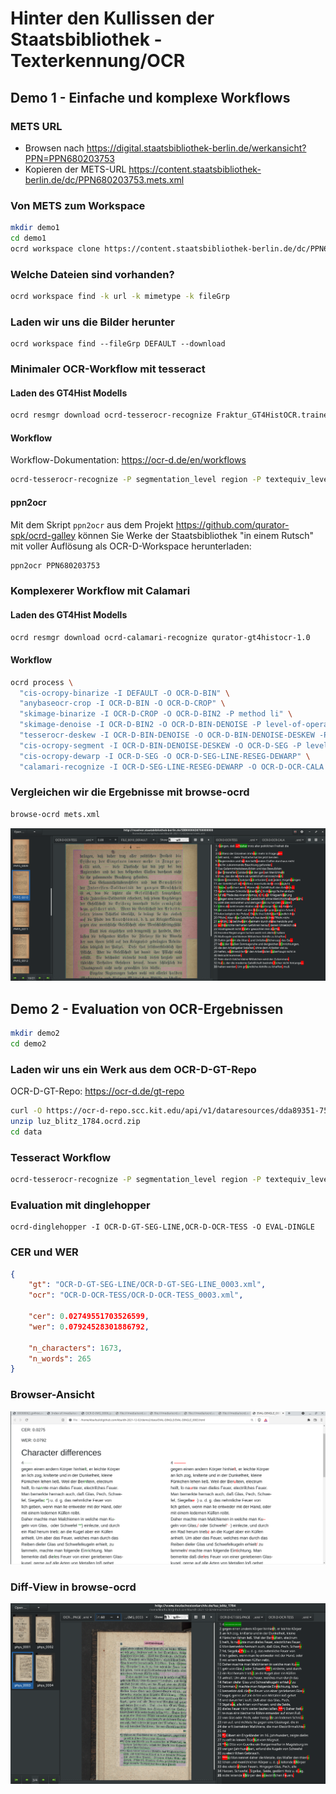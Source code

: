 # Hinter den Kullissen der Staatsbibliothek - Texterkennung/OCR

## Demo 1 - Einfache und komplexe Workflows

### METS URL

* Browsen nach https://digital.staatsbibliothek-berlin.de/werkansicht?PPN=PPN680203753
* Kopieren der METS-URL https://content.staatsbibliothek-berlin.de/dc/PPN680203753.mets.xml

### Von METS zum Workspace

```sh
mkdir demo1
cd demo1
ocrd workspace clone https://content.staatsbibliothek-berlin.de/dc/PPN680203753.mets.xml
```

### Welche Dateien sind vorhanden?

```sh
ocrd workspace find -k url -k mimetype -k fileGrp
```

### Laden wir uns die Bilder herunter

```
ocrd workspace find --fileGrp DEFAULT --download
```

### Minimaler OCR-Workflow mit tesseract

#### Laden des GT4Hist Modells

```sh
ocrd resmgr download ocrd-tesserocr-recognize Fraktur_GT4HistOCR.traineddata
```

#### Workflow

Workflow-Dokumentation: https://ocr-d.de/en/workflows

```sh
ocrd-tesserocr-recognize -P segmentation_level region -P textequiv_level word -P find_tables true -P model Fraktur_GT4HistOCR -I DEFAULT -O OCR-D-OCR-TESS
```

#### ppn2ocr

Mit dem Skript `ppn2ocr` aus dem Projekt https://github.com/qurator-spk/ocrd-galley können Sie Werke der Staatsbibliothek "in einem Rutsch" mit voller Auflösung als OCR-D-Workspace herunterladen:

```sh
ppn2ocr PPN680203753
```

### Komplexerer Workflow mit Calamari

#### Laden des GT4Hist Modells

```sh
ocrd resmgr download ocrd-calamari-recognize qurator-gt4histocr-1.0
```

#### Workflow

```sh
ocrd process \
  "cis-ocropy-binarize -I DEFAULT -O OCR-D-BIN" \
  "anybaseocr-crop -I OCR-D-BIN -O OCR-D-CROP" \
  "skimage-binarize -I OCR-D-CROP -O OCR-D-BIN2 -P method li" \
  "skimage-denoise -I OCR-D-BIN2 -O OCR-D-BIN-DENOISE -P level-of-operation page" \
  "tesserocr-deskew -I OCR-D-BIN-DENOISE -O OCR-D-BIN-DENOISE-DESKEW -P operation_level page" \
  "cis-ocropy-segment -I OCR-D-BIN-DENOISE-DESKEW -O OCR-D-SEG -P level-of-operation page" \
  "cis-ocropy-dewarp -I OCR-D-SEG -O OCR-D-SEG-LINE-RESEG-DEWARP" \
  "calamari-recognize -I OCR-D-SEG-LINE-RESEG-DEWARP -O OCR-D-OCR-CALA -P checkpoint_dir qurator-gt4histocr-1.0"
```

### Vergleichen wir die Ergebnisse mit browse-ocrd

```sh
browse-ocrd mets.xml
```

![](./img/demo1-browse-ocrd.PNG)

## Demo 2 - Evaluation von OCR-Ergebnissen

```sh
mkdir demo2
cd demo2
```

### Laden wir uns ein Werk aus dem OCR-D-GT-Repo

OCR-D-GT-Repo: https://ocr-d.de/gt-repo

```sh
curl -O https://ocr-d-repo.scc.kit.edu/api/v1/dataresources/dda89351-7596-46eb-9736-593a5e9593d3/data/luz_blitz_1784.ocrd.zip
unzip luz_blitz_1784.ocrd.zip
cd data
```

### Tesseract Workflow

```sh
ocrd-tesserocr-recognize -P segmentation_level region -P textequiv_level word -P find_tables true -P model Fraktur_GT4HistOCR -I OCR-D-IMG -O OCR-D-OCR-TESS
```

### Evaluation mit dinglehopper

```
ocrd-dinglehopper -I OCR-D-GT-SEG-LINE,OCR-D-OCR-TESS -O EVAL-DINGLE
```

### CER und WER

```json
{
    "gt": "OCR-D-GT-SEG-LINE/OCR-D-GT-SEG-LINE_0003.xml",
    "ocr": "OCR-D-OCR-TESS/OCR-D-OCR-TESS_0003.xml",

    "cer": 0.02749551703526599,
    "wer": 0.07924528301886792,

    "n_characters": 1673,
    "n_words": 265
}
```

### Browser-Ansicht

![](./img/dingle-html.PNG)

### Diff-View in browse-ocrd

![](./img/demo2-browse-ocrd.PNG)
